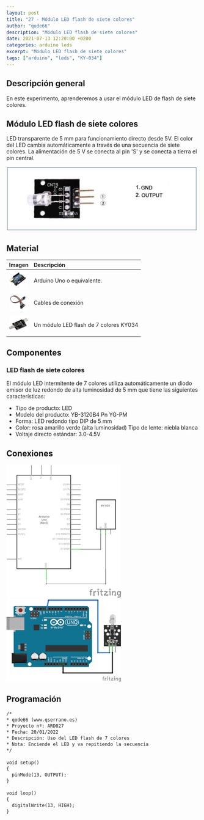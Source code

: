 ```yaml
---
layout: post
title: "27 - Módulo LED flash de siete colores"
author: "qode66"
description: "Módulo LED flash de siete colores"
date: 2021-07-13 12:20:00 +0200
categories: arduino leds
excerpt: "Módulo LED flash de siete colores"
tags: ["arduino", "leds", "KY-034"]
---
```


[img1]: /assets/imatges/ard/ard_27_01.png "Pines del módulo KY-034"
[img2]: /assets/imatges/ard/ard_27_02.png "Esquema eléctrico módulo KY-034"
[img3]: /assets/imatges/ard/ard_27_03.png "Cableado módulo KY-034"

## Descripción general

En este experimento, aprenderemos a usar el módulo LED de flash de siete colores.

## Módulo LED flash de siete colores

LED transparente de 5 mm para funcionamiento directo desde 5V. El color del LED cambia automáticamente a través de una secuencia de siete colores. La alimentación de 5 V se conecta al pin 'S' y se conecta a tierra el pin central.

![Pines del módulo KY-034][img1]

## Material

|                               Imagen                               | Descripción                           |
| :----------------------------------------------------------------: | :----------------------------------- |
| <img src="/assets/imatges/mat/mat_unor3.png" width="50" height="50">  | Arduino Uno o equivalente.            |
| <img src="/assets/imatges/mat/mat_cables.png" width="50" height="50"> | Cables de conexión                   |
| <img src="/assets/imatges/mat/mat_KY-034.png" width="50" height="50"> | Un módulo LED flash de 7 colores KY034 |

## Componentes

### LED flash de siete colores

El módulo LED intermitente de 7 colores utiliza automáticamente un diodo emisor de luz redondo de alta luminosidad de 5 mm que tiene las siguientes características:

- Tipo de producto: LED
- Modelo del producto: YB-3120B4 Pn YG-PM
- Forma: LED redondo tipo DIP de 5 mm
- Color: rosa amarillo verde (alta luminosidad) Tipo de lente: niebla blanca
- Voltaje directo estándar: 3.0-4.5V

## Conexiones

![Esquema eléctrico módulo KY-034][img2]
![Cableado módulo KY-034][img3]

## Programación

```Arduino
/*
* qode66 (www.qserrano.es)
* Proyecto nº: ARD027
* Fecha: 20/01/2022
* Descripción: Uso del LED flash de 7 colores
* Nota: Enciende el LED y va repitiendo la secuencia
*/

void setup()
{
  pinMode(13, OUTPUT);
}

void loop()
{
  digitalWrite(13, HIGH);
}
```
